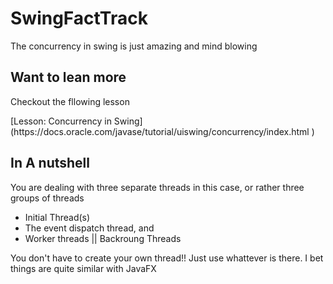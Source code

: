 # SwingFactTrack

<p>The concurrency in swing is just amazing and mind blowing</p>

## Want to lean more

<p>Checkout the fllowing lesson</p>
[Lesson: Concurrency in Swing](https://docs.oracle.com/javase/tutorial/uiswing/concurrency/index.html )

## In A nutshell

<p>You are dealing with three separate threads in this case, or rather three groups of threads</p>

* Initial Thread(s)
* The event dispatch thread, and
* Worker threads || Backroung Threads

<p>You don't have to create your own thread!! Just use whattever is there. I bet things are quite similar with JavaFX</p>


